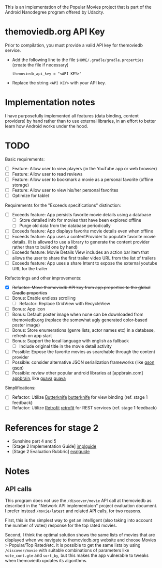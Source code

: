 This is an implementation of the Popular Movies project that is part of the
Android Nanodegree program offered by Udacity.

themoviedb.org API Key
======================

Prior to compilation, you must provide a valid API key for themoviedb
service.

  * Add the following line to the file `$HOME/.gradle/gradle.properties` (create the file if necessary)

        themoviedb_api_key = "<API KEY>"
          
  
  * Replace the string `<API KEY>` with your API key.

Implementation notes
====================

I have purposefully implemented all features (data binding, content providers) by hand rather than to use external libraries, in an effort to better learn how Android works under the hood.

TODO
====

Basic requirements:
  - [ ] Feature: Allow user to view players (in the YouTube app or web browser)
  - [ ] Feature: Allow user to read reviews
  - [ ] Feature: Allow user to bookmark a movie as a personal favorite (offline storage)
  - [ ] Feature: Allow user to view his/her personal favorites
  - [ ] Optimize for tablet

Requirements for the "Exceeds specifications" distinction:
  - [ ] Exceeds feature: App persists favorite movie details using a database
    - [ ] Store detailed info for movies that have been explored offline
    - [ ] Purge old data from the database periodically
  - [ ] Exceeds feature: App displays favorite movie details even when offline
  - [ ] Exceeds feature: App uses a contentProvider to populate favorite movie details. (It is allowed to use a library to generate the content provider rather than to build one by hand)
  - [ ] Exceeds feature: Movie Details View includes an action bar item that allows the user to share the first trailer video URL from the list of trailers
  - [ ] Exceeds feature: App uses a share Intent to expose the external youtube URL for the trailer

Refactorings and other improvements:
  - [x] ~~Refactor: Move themoviedb API key from app.properties to the global Gradle properties~~
  - [ ] Bonus: Enable endless scrolling
    - [ ] Refactor: Replace GridView with RecycleView
  - [ ] Bonus: App icon
  - [ ] Bonus: Default poster image when none can be downloaded from themoviedb.org (replace the somewhat ugly generated color-based poster image)
  - [ ] Bonus: Store enumerations (genre lists, actor names etc) in a database, refresh on app start
  - [ ] Bonus: Support the local language with english as fallback
    - [ ] Include original title in the movie detail activity
  - [ ] Possible: Expose the favorite movies as searchable through the content provider
  - [ ] Possible: consider alternative JSON serialization frameworks (like [gson] [gson])
  - [ ] Possible: review other popular android libraries at [appbrain.com] [appbrain], like [guava] [guava]

Simplifications:

  - [ ] Refactor: Utilize [Butterknife] [butterknife] for view binding (ref. stage 1 feedback)
  - [ ] Refactor: Utilize [Retrofit] [retrofit] for REST services (ref. stage 1 feedback)

  [appbrain]: http://www.appbrain.com/stats/libraries/dev
  [butterknife]: http://jakewharton.github.io/butterknife/
  [gson]: https://github.com/google/gson
  [guava]: https://github.com/google/guava
  [retrofit]: http://square.github.io/retrofit/

References for stage 2
======================
  * Sunshine part 4 and 5
  * [Stage 2 Implementation Guide] [implguide]
  * [Stage 2 Evaluation Rubbric] [evalguide]

  [implguide]: https://docs.google.com/document/d/1ZlN1fUsCSKuInLECcJkslIqvpKlP7jWL2TP9m6UiA6I/pub?embedded=true
  [evalguide]: https://docs.google.com/document/d/11JDnp_WTNGcIm_gs1raroUuDyxo9H_WsQxnpeozMov4/pub?embedded=true

Notes
=====

API calls
---------

This program does not use the `/discover/movie` API call at themoviedb as described in the "Network API implementaion" project evaluation document. I prefer instead `/movie/latest` and related API calls, for two reasons.

First, this is the simplest way to get an intelligent (also taking into account the number of votes) response for the top rated movies.

Second, I think the optimal solution shows the same lists of movies that are displayed when we navigate to themoviedb.org website and choose Movies > Popular/Top Rated/etc. It is possible to get the same lists by using `/discover/movie` with suitable combinations of parameters like `vote_cont.gte` and `sort_by`, but this makes the app vulnerable to tweaks when themoviedb updates its algorithms.


